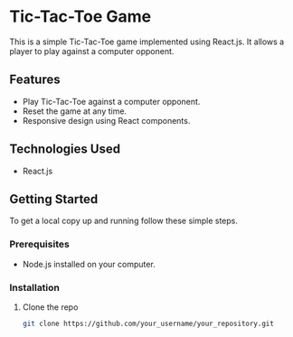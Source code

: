 # Tic-Tac-Toe Game

This is a simple Tic-Tac-Toe game implemented using React.js. It allows a player to play against a computer opponent.

## Features

- Play Tic-Tac-Toe against a computer opponent.
- Reset the game at any time.
- Responsive design using React components.

## Technologies Used

- React.js

## Getting Started

To get a local copy up and running follow these simple steps.

### Prerequisites

- Node.js installed on your computer.

### Installation

1. Clone the repo
   ```sh
   git clone https://github.com/your_username/your_repository.git
